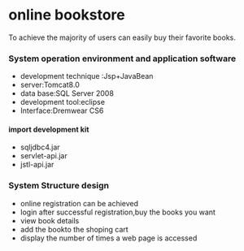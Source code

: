 # online bookstore


To achieve the majority of users can easily buy their favorite books.

  
### System operation environment and application software

  - development technique :Jsp+JavaBean
  - server:Tomcat8.0
  - data base:SQL Server 2008
  - development tool:eclipse
  - Interface:Dremwear CS6
  
  #### import development kit
   - sqljdbc4.jar
   - servlet-api.jar
   - jstl-api.jar
   
### System Structure design
- online registration can be achieved
- login after successful registration,buy the books you want
- view book details
- add the bookto the shoping cart
- display the number of times a web page is accessed
